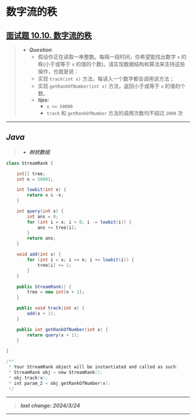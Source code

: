 # 数字流的秩

## [面试题 10.10. 数字流的秩](https://leetcode.cn/problems/rank-from-stream-lcci/)

> - ***Question***
>   - 假设你正在读取一串整数。每隔一段时间，你希望能找出数字 `x` 的秩(小于或等于 `x` 的值的个数)。请实现数据结构和算法来支持这些操作，也就是说：
>   - 实现 `track(int x)` 方法，每读入一个数字都会调用该方法；
>   - 实现 `getRankOfNumber(int x)` 方法，返回小于或等于 `x` 的值的个数。
>   - ***tips:***
>     - `x <= 50000`
>     - `track` 和 `getRankOfNumber` 方法的调用次数均不超过 `2000` 次

---

## *Java*

> - ***树状数组***

```java
class StreamRank {

    int[] tree;
    int n = 50001;

    int lowbit(int x) {
        return x & -x;
    }

    int query(int x) {
        int ans = 0;
        for (int i = x; i > 0; i -= lowbit(i)) {
            ans += tree[i];
        }
        return ans;
    }

    void add(int x) {
        for (int i = x; i <= n; i += lowbit(i)) {
            tree[i] += 1;
        }
    }

    public StreamRank() {
        tree = new int[n + 1];
    }

    public void track(int x) {
        add(x + 1);
    }

    public int getRankOfNumber(int x) {
        return query(x + 1);
    }

}

/**
 * Your StreamRank object will be instantiated and called as such:
 * StreamRank obj = new StreamRank();
 * obj.track(x);
 * int param_2 = obj.getRankOfNumber(x);
 */
```

---

> ***last change: 2024/3/24***

---
